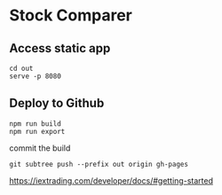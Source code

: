 # Stock Comparer

## Access static app
```
cd out
serve -p 8080
```

## Deploy to Github
```
npm run build
npm run export
```
commit the build
```
git subtree push --prefix out origin gh-pages
```
https://iextrading.com/developer/docs/#getting-started
